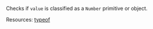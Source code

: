 Checks if <code>value</code> is classified as a <code>Number</code> primitive or object.

Resources: [typeof](https://developer.mozilla.org/docs/Web/JavaScript/Reference/Operators/typeof)
